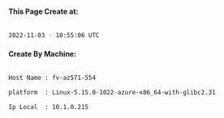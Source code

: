 
   
#### This Page Create at:

```bash

2022-11-03 - 10:55:06 UTC

```

#### Create By Machine:

```bash

Host Name : fv-az571-554

platform  : Linux-5.15.0-1022-azure-x86_64-with-glibc2.31

Ip Local  : 10.1.0.215

```

